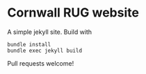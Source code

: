 # Cornwall RUG website

A simple jekyll site. Build with

```
bundle install
bundle exec jekyll build
```

Pull requests welcome!

